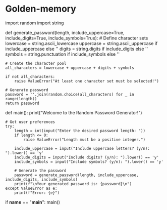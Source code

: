 # Golden-memory
import random
import string

def generate_password(length, include_uppercase=True, include_digits=True, include_symbols=True):
    # Define character sets
    lowercase = string.ascii_lowercase
    uppercase = string.ascii_uppercase if include_uppercase else ''
    digits = string.digits if include_digits else ''
    symbols = string.punctuation if include_symbols else ''
    
    # Create the character pool
    all_characters = lowercase + uppercase + digits + symbols
    
    if not all_characters:
        raise ValueError("At least one character set must be selected!")
    
    # Generate password
    password = ''.join(random.choice(all_characters) for _ in range(length))
    return password

def main():
    print("Welcome to the Random Password Generator!")
    
    # Get user preferences
    try:
        length = int(input("Enter the desired password length: "))
        if length <= 0:
            raise ValueError("Length must be a positive integer.")
        
        include_uppercase = input("Include uppercase letters? (y/n): ").lower() == 'y'
        include_digits = input("Include digits? (y/n): ").lower() == 'y'
        include_symbols = input("Include symbols? (y/n): ").lower() == 'y'
        
        # Generate the password
        password = generate_password(length, include_uppercase, include_digits, include_symbols)
        print(f"\nYour generated password is: {password}\n")
    except ValueError as e:
        print(f"Error: {e}")

if __name__ == "__main__":
    main()
